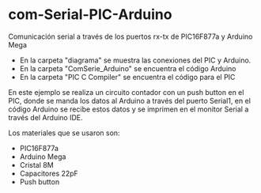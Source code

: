 # com-Serial-PIC-Arduino
Comunicación serial a través de los puertos rx-tx de PIC16F877a y Arduino Mega

- En la carpeta "diagrama" se muestra las conexiones del PIC y Arduino.
- En la carpeta "ComSerie_Arduino" se encuentra el código Arduino
- En la carpeta "PIC C Compiler" se encuentra el código para el PIC

En este ejemplo se realiza un circuito contador con un push button en el PIC, donde se manda los datos al Arduino a través del puerto Serial1, en el código Arduino se recibe estos datos y se imprimen en el monitor Serial a través del Arduino IDE.

Los materiales que se usaron son:

- PIC16F877a
- Arduino Mega
- Cristal 8M
- Capacitores 22pF
- Push button
